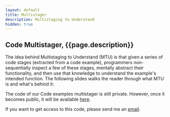 ```yaml
---
layout: default
title: Multistager
description: Multistaging to Understand
hidden: true
---
```


## Code Multistager, {{page.description}}

The idea behind Multistaging to Understand (MTU) is that given a series of code stages (extracted from a code example), programmers non-sequentially inspect a few of these stages, mentally abstract their functionality, and then use that knowledge to understand the example's intended function. The following slides walks the reader through what MTU is and what's behind it:

<script async class="speakerdeck-embed" data-id="98cd712192ab4210b967f33631701a1d" data-ratio="1.33333333333333" src="//speakerdeck.com/assets/embed.js"></script>

The code of our Code examples multistager is still private. However, once it 
becomes public, it will be available <a href="https://github.com/vesperin/" 
target="_blank">here</a>.

If you want to get access to this code, please send me an [email](mailto:hsanchez@cs.ucsc.edu).
